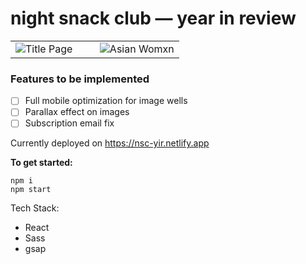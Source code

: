# night snack club — year in review

<table>
  <tr>
    <td width="50%">
      <img width="auto" alt="Title Page" src="https://user-images.githubusercontent.com/83196290/160199228-56ed3d1b-83e3-46ae-9293-c73ebaf6c611.png">
    </td>
    <td width="50%">
      <img width="auto" alt="Asian Womxn" src="https://user-images.githubusercontent.com/83196290/160199230-9e17e55e-b6da-4d82-8616-efd6d503ad8f.png">
    </td>
  </tr>
</table>

### Features to be implemented

- [ ] Full mobile optimization for image wells
- [ ] Parallax effect on images
- [ ] Subscription email fix

Currently deployed on https://nsc-yir.netlify.app


**To get started:**

```
npm i
npm start
```

Tech Stack:
* React
* Sass
* gsap
